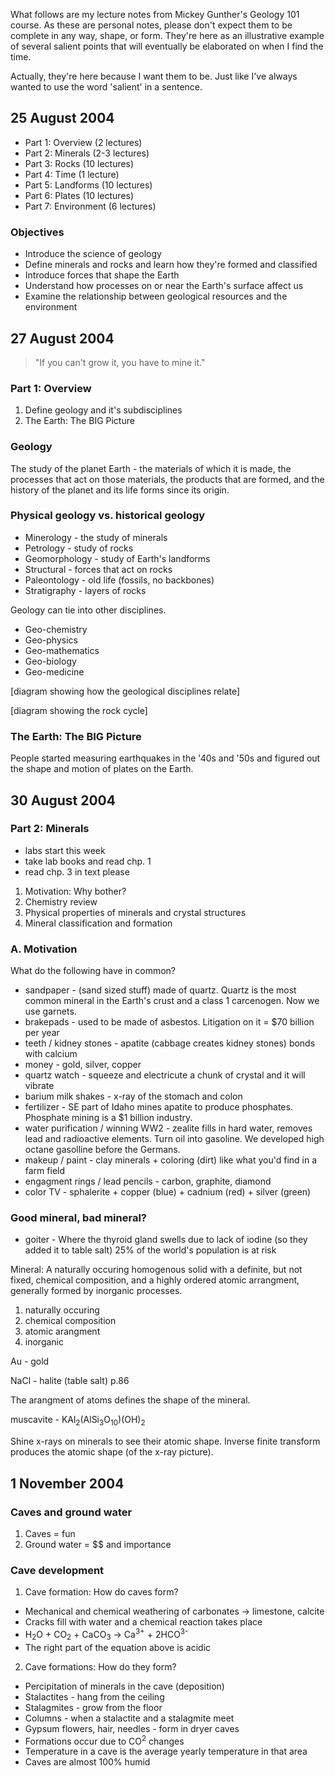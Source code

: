 <!--
title: Geology 101 notes
created: 25 August 2004 - 10:31 am
updated: 2 November 2004 - 7:35 am
slug: geology
tags: geology
-->

What follows are my lecture notes from Mickey Gunther's Geology 101 course. As
these are personal notes, please don't expect them to be complete in any way,
shape, or form. They're here as an illustrative example of several salient
points that will eventually be elaborated on when I find the time.

Actually, they're here because I want them to be. Just like I've always wanted
to use the word 'salient' in a sentence.


## 25 August 2004 ##

* Part 1: Overview (2 lectures)
* Part 2: Minerals (2-3 lectures)
* Part 3: Rocks (10 lectures)
* Part 4: Time (1 lecture)
* Part 5: Landforms (10 lectures)
* Part 6: Plates (10 lectures)
* Part 7: Environment (6 lectures)

### Objectives ###

* Introduce the science of geology
* Define minerals and rocks and learn how they're formed and classified
* Introduce forces that shape the Earth
* Understand how processes on or near the Earth's surface affect us
* Examine the relationship between geological resources and the environment


## 27 August 2004 ##

> "If you can't grow it, you have to mine it."

### Part 1: Overview ###

1. Define geology and it's subdisciplines
2. The Earth: The BIG Picture

### Geology ###

The study of the planet Earth - the materials of which it is made, the processes
that act on those materials, the products that are formed, and the history of
the planet and its life forms since its origin.

### Physical geology vs. historical geology ###

* Minerology - the study of minerals
* Petrology - study of rocks
* Geomorphology - study of Earth's landforms
* Structural - forces that act on rocks
* Paleontology - old life (fossils, no backbones)
* Stratigraphy - layers of rocks

Geology can tie into other disciplines.

* Geo-chemistry
* Geo-physics
* Geo-mathematics
* Geo-biology
* Geo-medicine

[diagram showing how the geological disciplines relate]

[diagram showing the rock cycle]

### The Earth: The BIG Picture ###

People started measuring earthquakes in the '40s and '50s and figured out the
shape and motion of plates on the Earth.


## 30 August 2004 ##

### Part 2: Minerals ###

* labs start this week
* take lab books and read chp. 1
* read chp. 3 in text please

1. Motivation: Why bother?
2. Chemistry review
3. Physical properties of minerals and crystal structures
4. Mineral classification and formation

### A. Motivation ###

What do the following have in common?

* sandpaper - (sand sized stuff) made of quartz. Quartz is the most common
  mineral in the Earth's crust and a class 1 carcenogen. Now we use garnets.
* brakepads - used to be made of asbestos. Litigation on it = $70 billion per
  year
* teeth / kidney stones - apatite (cabbage creates kidney stones) bonds with
  calcium
* money - gold, silver, copper
* quartz watch - squeeze and electricute a chunk of crystal and it will vibrate
* barium milk shakes - x-ray of the stomach and colon
* fertilizer - SE part of Idaho mines apatite to produce phosphates. Phosphate
  mining is a $1 billion industry.
* water purification / winning WW2 - zealite fills in hard water, removes lead
  and radioactive elements. Turn oil into gasoline. We developed high octane
  gasolline before the Germans.
* makeup / paint - clay minerals + coloring (dirt) like what you'd find in a
  farm field
* engagment rings / lead pencils - carbon, graphite, diamond
* color TV - sphalerite + copper (blue) + cadnium (red) + silver (green)

### Good mineral, bad mineral? ###

* goiter - Where the thyroid gland swells due to lack of iodine (so they added
  it to table salt) 25% of the world's population is at risk

Mineral: A naturally occuring homogenous solid with a definite, but not fixed,
chemical composition, and a highly ordered atomic arrangment, generally formed
by inorganic processes.

1. naturally occuring
2. chemical composition
3. atomic arangment
4. inorganic

Au - gold

NaCl - halite (table salt) p.86

The arangment of atoms defines the shape of the mineral.

muscavite - KAl<sub>2</sub>(AlSi<sub>3</sub>O<sub>10</sub>)(OH)<sub>2</sub>

Shine x-rays on minerals to see their atomic shape. Inverse finite transform
produces the atomic shape (of the x-ray picture).


## 1 November 2004 ##

### Caves and ground water ###

1. Caves = fun
2. Ground water = $$ and importance

### Cave development ###

1. Cave formation: How do caves form?
  * Mechanical and chemical weathering of carbonates -> limestone, calcite
  * Cracks fill with water and a chemical reaction takes place
  * H<sub>2</sub>O + CO<sub>2</sub> + CaCO<sub>3</sub> -> Ca<sup>3+</sup> + 2HCO<sup>3-</sup>
  * The right part of the equation above is acidic

2. Cave formations: How do they form?
  * Percipitation of minerals in the cave (deposition)
  * Stalactites - hang from the ceiling
  * Stalagmites - grow from the floor
  * Columns - when a stalactite and a stalagmite meet
  * Gypsum flowers, hair, needles - form in dryer caves
  * Formations occur due to CO<sup>2</sup> changes
  * Temperature in a cave is the average yearly temperature in that area
  * Caves are almost 100% humid
